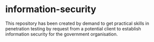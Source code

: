 # information-security
This repository has been created by demand to get practical skills in penetration testing by request from a potential client to establish information security for the government organisation. 
